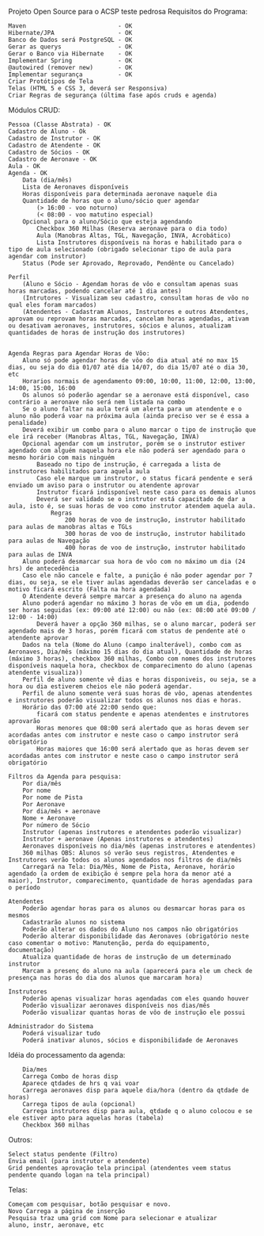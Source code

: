 Projeto Open Source para o ACSP
teste pedrosa
Requisitos do Programa:

    Maven                          - OK
    Hibernate/JPA                  - OK
    Banco de Dados será PostgreSQL - OK
	Gerar as querys                - OK
	Gerar o Banco via Hibernate    - OK
    Implementar Spring             - OK
    @autowired (remover new)       - OK
    Implementar segurança          - OK
    Criar Protótipos de Tela
    Telas (HTML 5 e CSS 3, deverá ser Responsiva)
	Criar Regras de segurança (última fase após cruds e agenda)

Módulos CRUD:

    Pessoa (Classe Abstrata) - OK
	Cadastro de Aluno - Ok
    Cadastro de Instrutor - OK
    Cadastro de Atendente - OK
    Cadastro de Sócios - OK
    Cadastro de Aeronave - OK
    Aula - OK
    Agenda - OK
    	Data (dia/mês)
    	Lista de Aeronaves disponíveis
    	Horas disponíveis para determinada aeronave naquele dia
    	Quantidade de horas que o aluno/sócio quer agendar
    		(> 16:00 - voo noturno)
    		(< 08:00 - voo matutino especial)
    	Opcional para o aluno/Sócio que esteja agendando
    		Checkbox 360 Milhas (Reserva aeronave para o dia todo)
    		Aula (Manobras Altas, TGL, Navegação, INVA, Acrobático)
    		Lista Instrutores disponíveis na horas e habilitado para o tipo de aula selecionado (obrigado selecionar tipo de aula para agendar com instrutor)
    	Status (Pode ser Aprovado, Reprovado, Pendênte ou Cancelado)
    	
    Perfil
    	(Aluno e Sócio - Agendam horas de vôo e consultam apenas suas horas marcadas, podendo cancelar até 1 dia antes)
    	(Intrutores - Visualizam seu cadastro, consultam horas de vôo no qual eles foram marcados)
    	(Atendentes - Cadastram Alunos, Instrutores e outros Atendentes, aprovam ou reprovam horas marcadas, cancelam horas agendadas, ativam ou desativam aeronaves, instrutores, sócios e alunos, atualizam quantidades de horas de instrução dos instrutores)
    	

    Agenda Regras para Agendar Horas de Vôo:
        Aluno só pode agendar horas de vôo do dia atual até no max 15 dias, ou seja do dia 01/07 até dia 14/07, do dia 15/07 até o dia 30, etc
		Horarios normais de agendamento 09:00, 10:00, 11:00, 12:00, 13:00, 14:00, 15:00, 16:00
        Os alunos só poderão agendar se a aeronave está disponível, caso contrário a aeronave não será nem listada na combo
        Se o aluno faltar na aula terá um alerta para um atendente e o aluno não poderá voar na próxima aula (ainda preciso ver se é essa a penalidade)
        Deverá exibir um combo para o aluno marcar o tipo de instrução que ele irá receber (Manobras Altas, TGL, Navegação, INVA)
        Opcional agendar com um instrutor, porém se o instrutor estiver agendado com alguém naquela hora ele não poderá ser agendado para o mesmo horário com mais ninguém
            Baseado no tipo de instrução, é carregada a lista de instrutores habilitados para aquela aula
            Caso ele marque um instrutor, o status ficará pendente e será enviado um aviso para o instrutor ou atendente aprovar
            Instrutor ficará indisponível neste caso para os demais alunos
            Deverá ser validado se o instrutor está capacitado de dar a aula, isto é, se suas horas de voo como instrutor atendem aquela aula.
                Regras
                    200 horas de voo de instrução, instrutor habilitado para aulas de manobras altas e TGLs
                    300 horas de voo de instrução, instrutor habilitado para aulas de Navegação
                    400 horas de voo de instrução, instrutor habilitado para aulas de INVA
        Aluno poderá desmarcar sua hora de vôo com no máximo um dia (24 hrs) de antecedência
		Caso ele não cancele e falte, a punição é não poder agendar por 7 dias, ou seja, se ele tiver aulas agendadas deverão ser canceladas e o motivo ficará escrito (Falta na hora agendada)
		O Atendente deverá sempre marcar a presença do aluno na agenda
        Aluno poderá agendar no máximo 3 horas de vôo em um dia, podendo ser horas seguidas (ex: 09:00 até 12:00) ou não (ex: 08:00 até 09:00 / 12:00 - 14:00)
            Deverá haver a opção 360 milhas, se o aluno marcar, poderá ser agendado mais de 3 horas, porém ficará com status de pendente até o atendente aprovar
        Dados na tela (Nome do Aluno (campo inalterável), combo com as Aeronaves, Dia/mês (máximo 15 dias do dia atual), Quantidade de horas (máximo 3 horas), checkbox 360 milhas, Combo com nomes dos instrutores disponíveis naquela hora, checkbox de comparecimento do aluno (apenas atendente visualiza))
        Perfil de aluno somente vê dias e horas disponiveis, ou seja, se a hora ou dia estiverem cheios ele não poderá agendar.
        Perfil de aluno somente verá suas horas de vôo, apenas atendentes e instrutores poderão visualizar todos os alunos nos dias e horas.
        Horário das 07:00 até 22:00 sendo que:
            ficará com status pendente e apenas atendentes e instrutores aprovarão
            Horas menores que 08:00 será alertado que as horas devem ser acordadas antes com instrutor e neste caso o campo instrutor será obrigatório
            Horas maiores que 16:00 será alertado que as horas devem ser acordadas antes com instrutor e neste caso o campo instrutor será obrigatório

    Filtros da Agenda para pesquisa:
        Por dia/mês
        Por nome
        Por nome de Pista
        Por Aeronave
        Por dia/mês + aeronave
        Nome + Aeronave
        Por número de Sócio
        Instrutor (apenas instrutores e atendentes poderão visualizar)
        Instrutor + aeronave (Apenas instrutores e atendentes)
        Aeronaves disponíveis no dia/mês (apenas instrutores e atendentes)
        360 milhas OBS: Alunos só verão seus registros, Atendentes e Instrutores verão todos os alunos agendados nos filtros de dia/mês
        Carregará na Tela: Dia/Mês, Nome de Pista, Aeronave, horário agendado (a ordem de exibição é sempre pela hora da menor até a maior), Instrutor, comparecimento, quantidade de horas agendadas para o período

    Atendentes
        Poderão agendar horas para os alunos ou desmarcar horas para os mesmos
        Cadastrarão alunos no sistema
        Poderão alterar os dados do Aluno nos campos não obrigatórios
        Poderão alterar disponibilidade das Aeronaves (obrigatório neste caso comentar o motivo: Manutenção, perda do equipamento, documentação)
        Atualiza quantidade de horas de instrução de um determinado instrutor
		Marcam a presenç do aluno na aula (aparecerá para ele um check de presença nas horas do dia dos alunos que marcaram hora)

    Instrutores
        Poderão apenas visualizar horas agendadas com eles quando houver
        Poderão visualizar aeronaves disponíveis nos dias/mês
        Poderão visualizar quantas horas de vôo de instrução ele possui

    Administrador do Sistema
        Poderá visualizar tudo
        Poderá inativar alunos, sócios e disponibilidade de Aeronaves


Idéia do processamento da agenda:

		Dia/mes
		Carrega Combo de horas disp
	 	Aparece qtdades de hrs q vai voar
		Carrega aeronaves disp para aquele dia/hora (dentro da qtdade de horas)
		Carrega tipos de aula (opcional)
		Carrega instrutores disp para aula, qtdade q o aluno colocou e se ele estiver apto para aquelas horas (tabela)
		Checkbox 360 milhas

Outros: 

	Select status pendente (Filtro)
	Envia email (para instrutor e atendente)
	Grid pendentes aprovação tela principal (atendentes veem status pendente quando logan na tela principal)

Telas:

	Começam com pesquisar, botão pesquisar e novo.
	Novo Carrega a página de inserção
	Pesquisa traz uma grid com Nome para selecionar e atualizar
	aluno, instr, aeronave, etc
